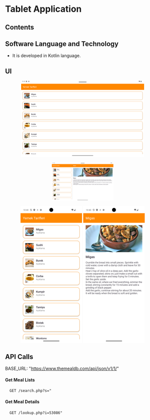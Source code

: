 # Tablet Application

## Contents

## Software Language and Technology

- It is developed in Kotlin language.

## UI

<p align="center">
  <img src="tablet-list.png" alt="Tablet List" width="400"/>
</p>


<p align="center">
  <img src="tablet-detail.png" alt="Tablet Detail" width="200"/>
</p>

<p align="center">
  <img src="phone-list.png" alt="Phone List" width="200"/>
  <img src="phone-detail.png" alt="Phone Detail" width="200"/>
</p>

## API Calls

BASE_URL: "https://www.themealdb.com/api/json/v1/1/"

#### Get Meal Lists

```
  GET /search.php?s="
```

#### Get Meal Details

```
  GET /lookup.php?i=53086"
```




